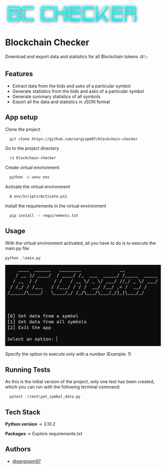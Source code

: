 ![Logo](https://raw.githubusercontent.com/sergiopm97/blockchain-checker/main/bc_checker_logo.png)

# Blockchain Checker

Download and export data and statistics for all Blockchain tokens 🪙📉

## Features

- Extract data from the bids and asks of a particular symbol
- Generate statistics from the bids and asks of a particular symbol
- Generate summary statistics of all symbols
- Export all the data and statistics in JSON format

## App setup

Clone the project

```bash
  git clone https://github.com/sergiopm97/blockchain-checker
```

Go to the project directory

```bash
  cd blockchain-checker
```

Create virtual environment

```bash
  python -m venv env
```

Activate the virtual environment

```bash
  & env/Scripts/Activate.ps1
```

Install the requirements in the virtual environment

```bash
  pip install -r requirements.txt
```

## Usage

With the virtual environment activated, all you have to do is to execute the main.py file:

```bash
python .\main.py
```

![Logo](https://raw.githubusercontent.com/sergiopm97/blockchain-checker/main/ui_example.png)

Specify the option to execute only with a number (Example: 1)

## Running Tests

As this is the initial version of the project, only one test has been created, which you can run with the following terminal command:

```bash
  pytest .\test\get_symbol_data.py
```

## Tech Stack

**Python version** -> 3.10.2

**Packages** -> Explore requirements.txt

## Authors

- [@sergiopm97](https://github.com/sergiopm97)
